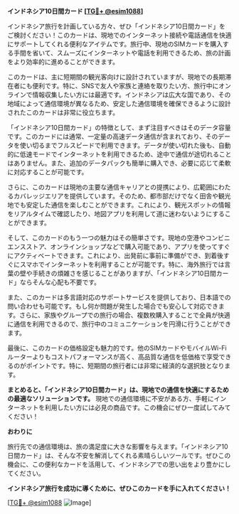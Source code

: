 **インドネシア10日間カード [[TG💪+ @esim1088](https://t.me/s/esim1088)]**

インドネシア旅行を計画している方々、ぜひ「インドネシア10日間カード」をご検討ください！このカードは、現地でのインターネット接続や電話通信を快適にサポートしてくれる便利なアイテムです。旅行中、現地のSIMカードを購入する手間を省いて、スムーズにインターネットや電話を利用できるため、旅の計画をより効率的に進めることができます。

このカードは、主に短期間の観光客向けに設計されていますが、現地での長期滞在者にも便利です。特に、SNSで友人や家族と連絡を取りたい方、旅行中にオンラインで情報収集したい方には最適です。インドネシアは広大な国であり、その地域によって通信環境が異なるため、安定した通信環境を確保できるように設計されたこのカードは非常に役立ちます。

「インドネシア10日間カード」の特徴として、まず注目すべきはそのデータ容量です。このカードには通常、一定量の高速データ通信が含まれており、そのデータを使い切るまでフルスピードで利用できます。データが使い切れた後も、自動的に低速モードでインターネットを利用できるため、途中で通信が途切れることはありません。また、追加のデータパックも簡単に購入でき、必要に応じて柔軟に対応することが可能です。

さらに、このカードは現地の主要な通信キャリアとの提携により、広範囲にわたるカバレッジエリアを提供しています。そのため、都市部だけでなく田舎や観光地でも安定した通信を楽しむことができます。これにより、観光スポットの情報をリアルタイムで確認したり、地図アプリを利用して道に迷わないようにすることができます。

そして、このカードのもう一つの魅力はその簡単さです。現地の空港やコンビニエンスストア、オンラインショップなどで購入可能であり、アプリを使ってすぐにアクティベートできます。これにより、出発前に事前に準備ができ、到着後すぐにスマホでインターネットを利用することが可能です。特に、海外旅行では言葉の壁や手続きの煩雑さを感じることがありますが、「インドネシア10日間カード」ならそんな心配も不要です。

また、このカードは多言語対応のサポートサービスを提供しており、日本語での問い合わせも可能です。もし何か問題が発生した場合でも安心して対応できます。さらに、家族やグループでの旅行の場合、複数枚購入することで全員が快適に通信を利用できるので、旅行中のコミュニケーションを円滑に行うことができます。

最後に、このカードの価格設定も魅力的です。他のSIMカードやモバイルWi-Fiルーターよりもコストパフォーマンスが高く、高品質な通信を低価格で享受できるのがポイントです。特に、短期間の旅行者には非常に経済的な選択肢となります。

**まとめると、「インドネシア10日間カード」は、現地での通信を快適にするための最適なソリューションです。** 現地での通信環境に不安がある方、手軽にインターネットを利用したい方には必見の商品です。この機会にぜひ一度試してみてください！

**おわりに**

旅行先での通信環境は、旅の満足度に大きな影響を与えます。「インドネシア10日間カード」は、そんな不安を解消してくれる素晴らしいツールです。ぜひこの機会に、この便利なカードを活用して、インドネシアでの思い出をより豊かにしてください。

**インドネシア旅行を成功に導くために、ぜひこのカードを手に入れてください！**

[[TG💪+ @esim1088](https://t.me/s/esim1088) ![Image](https://i.postimg.cc/Y0z9fWf4/image.png)]